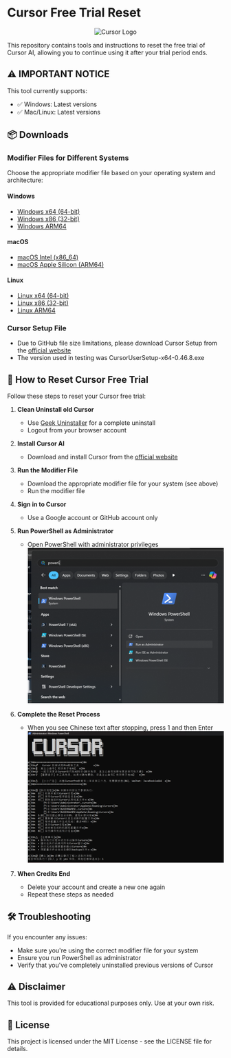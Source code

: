 # Cursor Free Trial Reset

<p align="center">
  <img src="https://cursor.sh/favicon.ico" alt="Cursor Logo" width="150" height="150">
</p>

This repository contains tools and instructions to reset the free trial of Cursor AI, allowing you to continue using it after your trial period ends.

## ⚠️ IMPORTANT NOTICE

This tool currently supports:
- ✅ Windows: Latest versions
- ✅ Mac/Linux: Latest versions

## 📦 Downloads

### Modifier Files for Different Systems

Choose the appropriate modifier file based on your operating system and architecture:

#### Windows
- [Windows x64 (64-bit)](https://github.com/itxsamad1/Cursor-Help-by-Sam/raw/main/cursor-id-modifier_0.0.31_windows_x86_64.exe)
- [Windows x86 (32-bit)](https://github.com/itxsamad1/Cursor-Help-by-Sam/raw/main/cursor-id-modifier_0.0.31_windows_i386.exe)
- [Windows ARM64](https://github.com/itxsamad1/Cursor-Help-by-Sam/raw/main/cursor-id-modifier_0.0.31_windows_arm64.exe)

#### macOS
- [macOS Intel (x86_64)](https://github.com/itxsamad1/Cursor-Help-by-Sam/raw/main/cursor-id-modifier_0.0.31_darwin_x86_64)
- [macOS Apple Silicon (ARM64)](https://github.com/itxsamad1/Cursor-Help-by-Sam/raw/main/cursor-id-modifier_0.0.31_darwin_arm64)

#### Linux
- [Linux x64 (64-bit)](https://github.com/itxsamad1/Cursor-Help-by-Sam/raw/main/cursor-id-modifier_0.0.31_linux_x86_64)
- [Linux x86 (32-bit)](https://github.com/itxsamad1/Cursor-Help-by-Sam/raw/main/cursor-id-modifier_0.0.31_linux_i386)
- [Linux ARM64](https://github.com/itxsamad1/Cursor-Help-by-Sam/raw/main/cursor-id-modifier_0.0.31_linux_arm64)

### Cursor Setup File
- Due to GitHub file size limitations, please download Cursor Setup from the [official website](https://cursor.sh/)
- The version used in testing was CursorUserSetup-x64-0.46.8.exe

## 🚀 How to Reset Cursor Free Trial

Follow these steps to reset your Cursor free trial:

1. **Clean Uninstall old Cursor**
   - Use [Geek Uninstaller](https://geekuninstaller.com/) for a complete uninstall
   - Logout from your browser account

2. **Install Cursor AI**
   - Download and install Cursor from the [official website](https://cursor.sh/)

3. **Run the Modifier File**
   - Download the appropriate modifier file for your system (see above)
   - Run the modifier file

4. **Sign in to Cursor**
   - Use a Google account or GitHub account only

5. **Run PowerShell as Administrator**
   - Open PowerShell with administrator privileges
   ![PowerShell as Administrator](Powershell%20-%20Run%20as%20administrator.png)

6. **Complete the Reset Process**
   - When you see Chinese text after stopping, press 1 and then Enter
   ![Cursor CMD on PowerShell](Cusor%20cmd%20on%20Powershell.png)

7. **When Credits End**
   - Delete your account and create a new one again
   - Repeat these steps as needed

## 🛠️ Troubleshooting

If you encounter any issues:
- Make sure you're using the correct modifier file for your system
- Ensure you run PowerShell as administrator
- Verify that you've completely uninstalled previous versions of Cursor

## ⚠️ Disclaimer

This tool is provided for educational purposes only. Use at your own risk.

## 📝 License

This project is licensed under the MIT License - see the LICENSE file for details.
